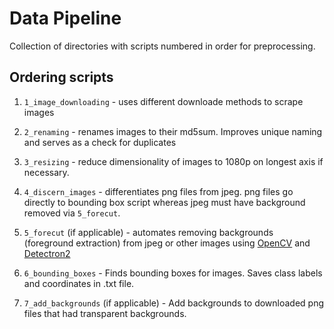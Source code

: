 # Data Pipeline

Collection of directories with scripts numbered in order for preprocessing.

## Ordering scripts

1. `1_image_downloading` - uses different downloade methods to scrape images

2. `2_renaming` - renames images to their md5sum. Improves unique naming and serves as a check for duplicates

3. `3_resizing` - reduce dimensionality of images to 1080p on longest axis if necessary.

4. `4_discern_images` - differentiates png files from jpeg. png files go directly to bounding box script whereas jpeg must have background removed via `5_forecut`.

5. `5_forecut` (if applicable) - automates removing backgrounds (foreground extraction) from jpeg or other images using [OpenCV](https://github.com/opencv/opencv) and [Detectron2](https://github.com/facebookresearch/detectron2)

6. `6_bounding_boxes` - Finds bounding boxes for images. Saves class labels and coordinates in .txt file.

7. `7_add_backgrounds` (if applicable) - Add backgrounds to downloaded png files that had transparent backgrounds.
